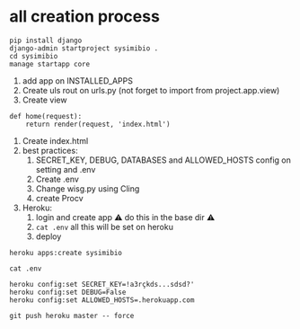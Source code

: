 # all creation process  

```
pip install django
django-admin startproject sysimibio .
cd sysimibio
manage startapp core
```

1. add app on INSTALLED_APPS
1. Create uls rout on urls.py (not forget to import from project.app.view)
1. Create view 
```
def home(request):
    return render(request, 'index.html')
```
1. Create index.html
1. best practices:
    1. SECRET_KEY, DEBUG, DATABASES and ALLOWED_HOSTS config on setting and .env
    1. Create .env
    1. Change wisg.py using Cling
    1. create Procv
1. Heroku:
    1. login and create app :warning: do this in the base dir :warning:  
    1. `cat .env` all this will be set on heroku  
    1. deploy
```
heroku apps:create sysimibio

cat .env

heroku config:set SECRET_KEY=!a3rçkds...sdsd?'
heroku config:set DEBUG=False
heroku config:set ALLOWED_HOSTS=.herokuapp.com

git push heroku master -- force
```
